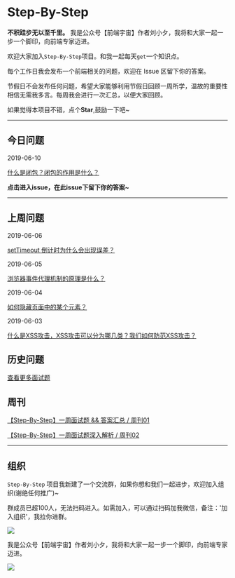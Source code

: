 # Step-By-Step

**不积跬步无以至千里。** 我是公众号【前端宇宙】作者刘小夕，我将和大家一起一步一个脚印，向前端专家迈进。


欢迎大家加入`Step-By-Step`项目。和我一起每天`get`一个知识点。

每个工作日我会发布一个前端相关的问题，欢迎在 Issue 区留下你的答案。

节假日不会发布任何问题，希望大家能够利用节假日回顾一周所学，温故的重要性相信无需我多言。每周我会进行一次汇总，以便大家回顾。

如果觉得本项目不错，点个**Star**,鼓励一下吧~
___


## 今日问题

2019-06-10

[什么是闭包？闭包的作用是什么？](https://github.com/YvetteLau/Step-By-Step/issues/24)


**点击进入issue，在此issue下留下你的答案~**

___


## 上周问题

2019-06-06

[setTimeout 倒计时为什么会出现误差？](https://github.com/YvetteLau/Step-By-Step/issues/21)

2019-06-05

[浏览器事件代理机制的原理是什么？](https://github.com/YvetteLau/Step-By-Step/issues/20)

2019-06-04

[如何隐藏页面中的某个元素？](https://github.com/YvetteLau/Step-By-Step/issues/19)

2019-06-03

[什么是XSS攻击，XSS攻击可以分为哪几类？我们如何防范XSS攻击？](https://github.com/YvetteLau/Step-By-Step/issues/18)


## 历史问题

[查看更多面试题](https://github.com/YvetteLau/Step-By-Step/blob/master/summary/index.md)

## 周刊

[【Step-By-Step】一周面试题 && 答案汇总 / 周刊01](https://juejin.im/post/5cea6e5fe51d45775e33f4de)

[【Step-By-Step】一周面试题深入解析 / 周刊02](https://juejin.im/post/5cf392e75188250d2850f97d)
____

## 组织

`Step-By-Step` 项目我新建了一个交流群，如果你想和我们一起进步，欢迎加入组织(谢绝任何推广)~

群成员已超100人，无法扫码进入。如需加入，可以通过扫码加我微信，备注：'加入组织'，我拉你进群。

![](https://user-gold-cdn.xitu.io/2019/5/23/16ae3ebbe3f15f12?w=243&h=245&f=jpeg&s=36789)


我是公众号【前端宇宙】作者刘小夕，我将和大家一起一步一个脚印，向前端专家迈进。

![](https://m.360buyimg.com/njmobilecms/jfs/t30304/185/1406001686/147216/4ef9d44e/5cde9687N8f2c3e61.png)
